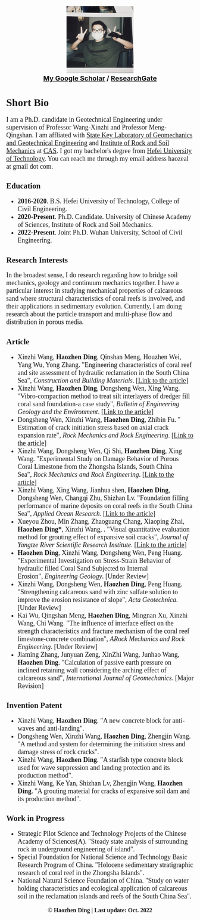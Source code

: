 <head>
		<meta charset="utf-8">
	</head>
<body>
		<div align="center">
			<img src="头像.jpg" height="180px" width="180px "/>
        <br><strong><font size="4"><a href="https://scholar.google.com/citations?user=_UgQOOIAAAAJ&hl=zh-CN/">My Google Scholar</a> / <a href="https://www.researchgate.net/profile/Haozhen-Ding-2/">ResearchGate</a></font></strong><br>
		</div>
</body> 

<font face="Segoe UI Semibold">
<h1><strong>Short Bio</strong></h1>
<p><font face="Segoe UI Semibold" size="4">I am a Ph.D. candidate in Geotechnical Engineering under supervision of Professor Wang-Xinzhi and Professor Meng-Qingshan. I am affliated with <a href="http://www.sklgme.org/">State Key Laboratory of Geomechanics and Geotechnical Engineering</a> and <a href="http://www.whrsm.ac.cn/">Institute of Rock and Soil Mechanics</a> at <a href="http://www.cas.ac.cn/">CAS</a>. I got my bachelor's degree from <a href="https://www.hfut.edu.cn/">Hefei University of Technology</a>. You can reach me through my email address haozeal at gmail dot com.</font></p>

<h2><strong>Education</strong></h2>
<font face="Segoe UI Semibold" size="4">
<ul><li><b>2016-2020</b>. B.S. Hefei University of Technology, College of Civil Engineering.</li>
<li><b>2020-Present</b>. Ph.D. Candidate. University of Chinese Academy of Sciences, Institute of Rock and Soil Mechanics.</li>
<li><b>2022-Present</b>. Joint Ph.D. Wuhan University, School of Civil Engineering.</li>
</ul></font>

<h2><strong>Research Interests</strong></h2>
<p><font face="Segoe UI Semibold" size="4">In the broadest sense, I do research regarding how to bridge soil mechanics, geology and continuum mechanics together. I have a particular interest in studying mechanical properties of calcareous sand where structural characteristics of coral reefs is involved, and their applications in sedimentary evolution. Currently, I am doing research about the particle transport and multi-phase flow and distribution in porous media.&nbsp;</font></p>

<h2><strong>Article</strong></h2>
<font face="Segoe UI Semibold" size="4">
<ul><li>Xinzhi Wang, <b>Haozhen Ding</b>, Qinshan Meng, Houzhen Wei, Yang Wu, Yong Zhang. "Engineering characteristics of coral reef and site assessment of hydraulic reclamation in the South China Sea",&nbsp;<em>Construction and Building Materials</em>. [<a href="https://www.sciencedirect.com/science/article/abs/pii/S0950061821020225">Link to the article</a>]</li> 
<li>Xinzhi Wang, <b>Haozhen Ding</b>, Dongsheng Wen, Xing Wang. "Vibro-compaction method to treat silt interlayers of dredger fill coral sand foundation-a case study",&nbsp;<em>Bulletin of Engineering Geology and the Environment</em>. [<a href="https://link.springer.com/article/10.1007/s10064-022-02975-7">Link to the article</a>]</li>
<li>Dongsheng Wen, Xinzhi Wang, <b>Haozhen Ding</b>, Zhibin Fu. " Estimation of crack initiation stress based on axial crack expansion rate",&nbsp;<em>Rock Mechanics and Rock Engineering</em>. [<a href="https://link.springer.com/article/10.1007/s00603-022-03113-1">Link to the article</a>]</li>
<li>Xinzhi Wang, Dongsheng Wen, Qi Shi, <b>Haozhen Ding</b>, Xing Wang. "Experimental Study on Damage Behavior of Porous Coral Limestone from the Zhongsha Islands, South China Sea",&nbsp;<em>Rock Mechanics and Rock Engineering</em>. [<a href="https://link.springer.com/article/10.1007/s00603-023-03253-y">Link to the article</a>]</li>
<li>Xinzhi Wang, Xing Wang, Jianhua shen, <b>Haozhen Ding</b>, Dongsheng Wen, Changqi Zhu, Shizhan Lv. "Foundation filling performance of marine deposits on coral reefs in the South China Sea",&nbsp;<em>Applied Ocean Research</em>. [<a href="https://www.sciencedirect.com/science/article/pii/S0141118722003170">Link to the article</a>] </li>
<li>Xueyou Zhou, Min Zhang, Zhaoguang Chang, Xiaoping Zhai, <b>Haozhen Ding*</b>, Xinzhi Wang, . "Visual quantitative evaluation method for grouting effect of expansive soil cracks",&nbsp;<em>Journal of Yangtze River Scientific Research Institute</em>. [<a href="https://kns.cnki.net/kcms2/article/abstract?v=3uoqIhG8C45S0n9fL2suRadTyEVl2pW9UrhTDCdPD66N4JuM5to_fZts58cbPIKDgrU6LDLCH5wSr1hUwCfLA92Z3lWuLcZy&uniplatform=NZKPT">Link to the article</a>] </li>
<li><b>Haozhen Ding</b>, Xinzhi Wang, Dongsheng Wen, Peng Huang. "Experimental Investigation on Stress-Strain Behavior of hydraulic filled Coral Sand Subjected to Internal Erosion",&nbsp;<em>Engineering Geology</em>. [Under Review]</li>
<li>Xinzhi Wang, Dongsheng Wen, <b>Haozhen Ding</b>, Peng Huang. "Strengthening calcareous sand with zinc sulfate solution to improve the erosion resistance of slope",&nbsp;<em>Acta Geotechnica</em>. [Under Review]</li>
<li>Kai Wu, Qingshan Meng, <b>Haozhen Ding</b>, Mingnan Xu, Xinzhi Wang, Chi Wang. "The influence of interface effect on the strength characteristics and fracture mechanism of the coral reef limestone-concrete combination",&nbsp;<em>ARock Mechanics and Rock Engineering</em>. [Under Review]</li>
<li>Jiaming Zhang, Junyuan Zeng, XinZhi Wang, Junhao Wang, <b>Haozhen Ding</b>. "Calculation of passive earth pressure on inclined retaining wall considering the arching effect of calcareous sand",&nbsp;<em>International Journal of Geomechanics</em>. [Major Revision]</li>
</ul></font>
	
<h2><strong>Invention Patent</strong></h2> 
<font face="Segoe UI Semibold" size="4">
<ul><li>Xinzhi Wang,&nbsp;<b>Haozhen Ding</b>. "A new concrete block for anti-waves and anti-landing".&nbsp;</li>
<li>Dongsheng Wen, Xinzhi Wang,&nbsp;<b>Haozhen Ding</b>, Zhengjin Wang. "A method and system for determining the initiation stress and damage stress of rock cracks".&nbsp;</li>
<li>Xinzhi Wang,&nbsp;<b>Haozhen Ding</b>. "A starfish type concrete block used for wave suppression and landing protection and its production method".&nbsp;</li>
<li>Xinzhi Wang, Ke Yan, Shizhan Lv, Zhengjin Wang,&nbsp;<b>Haozhen Ding</b>. "A grouting material for cracks of expansive soil dam and its production method".&nbsp;</li>
</ul></font>

<h2><strong>Work in Progress</strong></h2>
<font face="Segoe UI Semibold" size="4">
<ul><li>Strategic Pilot Science and Technology Projects of the Chinese Academy of Sciences(A). "Steady state analysis of surrounding rock in underground engineering of island".&nbsp;</li>
<li>Special Foundation for National Science and Technology Basic Research Program of China. "Holocene sedimentary stratigraphic research of coral reef in the Zhongsha Islands".&nbsp;</li>
<li>National Natural Science Foundation of China. "Study on water holding characteristics and ecological application of calcareous soil in the reclamation islands and reefs of the South China Sea".&nbsp;</li>
</ul></font>
	
<body>
		<div align="center">
			<font face="Segoe UI Semibold" size="3"><strong>© Haozhen Ding | Last update: Oct. 2022 </strong></font>
		</div>
</body>   
